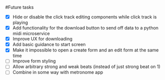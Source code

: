 #Future tasks

- [x] Hide or disable the click track editing components while click track is playing
- [x] Add functionality for the download button to send off data to a python midi microservice
- [x] Improve UX for downloading
- [x] Add basic guidance to start screen
- [x] Make it impossible to open a create form and an edit form at the same time
- [ ] Improve form styling
- [ ] Allow arbitrary strong and weak beats (instead of just strong beat on 1)
- [ ] Combine in some way with metronome app
